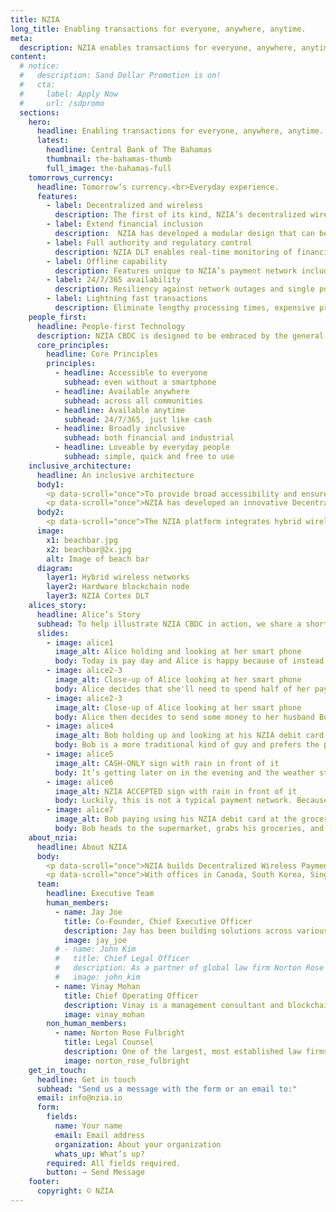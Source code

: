 ```yaml
---
title: NZIA
long_title: Enabling transactions for everyone, anywhere, anytime.
meta:
  description: NZIA enables transactions for everyone, anywhere, anytime.
content:
  # notice:
  #   description: Sand Dollar Promotion is on!
  #   cta:
  #     label: Apply Now
  #     url: /sdpromo
  sections:
    hero:
      headline: Enabling transactions for everyone, anywhere, anytime.
      latest:
        headline: Central Bank of The Bahamas
        thumbnail: the-bahamas-thumb
        full_image: the-bahamas-full
    tomorrows_currency:
      headline: Tomorrow’s currency.<br>Everyday experience.
      features:
        - label: Decentralized and wireless
          description: The first of its kind, NZIA’s decentralized wireless payment system provides an alternate payment infrastructure for CBDC that augments existing payment networks.
        - label: Extend financial inclusion
          description:  NZIA has developed a modular design that can be customized to meet regional needs ranging from highly dense urban cities to sparse rural towns and villages.
        - label: Full authority and regulatory control
          description: NZIA DLT enables real-time monitoring of financial activity between regulators and regulated entities, by the central bank.
        - label: Offline capability
          description: Features unique to NZIA’s payment network include offline capability to allow users without mobile wallets to transact with CBDC.
        - label: 24/7/365 availability
          description: Resiliency against network outages and single points of failure for 24/7/365 availability, with an alternative decentralized payment network ancillary to existing centralized networks.
        - label: Lightning fast transactions
          description: Eliminate lengthy processing times, expensive processing fees and intermediaries, for lightning fast transactions across domestic retail and cross border rails.
    people_first:
      headline: People-first Technology
      description: NZIA CBDC is designed to be embraced by the general population and eventually become as ubiquitous as cash, and tailored to the social and geographical characteristics unique to each region.
      core_principles:
        headline: Core Principles
        principles:
          - headline: Accessible to everyone
            subhead: even without a smartphone
          - headline: Available anywhere
            subhead: across all communities
          - headline: Available anytime
            subhead: 24/7/365, just like cash
          - headline: Broadly inclusive
            subhead: both financial and industrial
          - headline: Loveable by everyday people
            subhead: simple, quick and free to use
    inclusive_architecture:
      headline: An inclusive architecture
      body1:
        <p data-scroll="once">To provide broad accessibility and ensure constant availability of CBDC across a nation, there are significant technical challenges that must be overcome. These challenges are especially compounded for archipelagic states and nations with geographically dispersed regions with low population densities. In order to extend financial inclusion to all the remote communities in an economically feasible way, a new type of approach is required.</p>
        <p data-scroll="once">NZIA has developed an innovative Decentralized Wireless Payment System, consisting of a modular design that can be customized to meet regional needs ranging from highly dense urban cities to sparse rural towns and villages. In order to streamline upfront investment costs, our systems can be adapted to work with existing infrastructure and easily scale on an as-needed basis, rather than a one-size-fits-all approach.</p>
      body2:
        <p data-scroll="once">The NZIA platform integrates hybrid wireless communication networks, blockchain hardware nodes, edge processing capability and the NZIA Cortex DLT. Our approach provides an alternative payment infrastructure that is capable of working alongside existing banking systems, to augment financial networks with improved efficiency. By providing an alternative decentralized payment network ancillary to existing centralized networks, single points of failure can be overcome to enhance the overall financial system with greater flexibility and stability.</p>
      image:
        x1: beachbar.jpg
        x2: beachbar@2x.jpg
        alt: Image of beach bar
      diagram:
        layer1: Hybrid wireless networks
        layer2: Hardware blockchain node
        layer3: NZIA Cortex DLT
    alices_story:
      headline: Alice’s Story
      subhead: To help illustrate NZIA CBDC in action, we share a short story of Alice and Bob living on their beautiful tropical island of 10,000, with only a single bank and an under-developed infrastructure.
      slides:
        - image: alice1
          image_alt: Alice holding and looking at her smart phone
          body: Today is pay day and Alice is happy because of instead of taking her cheque straight to the bank and waiting in long lineups along with everyone else, she can skip the lines and go straight home because she received her pay directly into her CBDC wallet from her employer.
        - image: alice2-3
          image_alt: Close-up of Alice looking at her smart phone
          body: Alice decides that she'll need to spend half of her pay taking care of expenses. Using her mobile smart phone, she opens her carrier's mobile app that has already been integrated into NZIA though APIs, to allow her topup with just a few clicks using CBDC.
        - image: alice2-3
          image_alt: Close-up of Alice looking at her smart phone
          body: Alice then decides to send some money to her husband Bob by a free P2P transfer, to pick up some groceries on his way home; Except this is not a normal P2P transfer from phone to phone.
        - image: alice4
          image_alt: Bob holding up and looking at his NZIA debit card
          body: Bob is a more traditional kind of guy and prefers the plastic debit card issued to him from the local bank, over using a smart phone. Through NZIA, CBDC is transferred seamlessly from Alice’s mobile wallet directly to Bob’s physical card; She deposits the rest of her money into her savings account.
        - image: alice5
          image_alt: CASH-ONLY sign with rain in front of it
          body: It’s getting later on in the evening and the weather starts to get dicey. Unbeknownst to Bob, due to adverse conditions on the main island the payment network on his island has totally lost connection to the main network. Typically, in these scenarios, signs would go up at merchants letting people know system is down, so cash-only.
        - image: alice6
          image_alt: NZIA ACCEPTED sign with rain in front of it
          body: Luckily, this is not a typical payment network. Because of unique NZIA technology, despite the network partition, the payment network on this island continues to operate independently.
        - image: alice7
          image_alt: Bob paying using his NZIA debit card at the grocery store checkout
          body: Bob heads to the supermarket, grabs his groceries, and presents his card to the cashier who collects payment by scanning the QR code on it using the free POS mobile app. Behind the scenes, NZIA’s innovative reverse pull-push technology processed the transaction within seconds, and Bob is happily on his way.
    about_nzia:
      headline: About NZIA
      body:
        <p data-scroll="once">NZIA builds Decentralized Wireless Payment Systems. Our CBDC solutions provide Central Banks with greater maneuverability and flexibility to navigate the digital economy, in a frictionless manner, designed to work within existing financial frameworks and regulations.</p>
        <p data-scroll="once">With offices in Canada, South Korea, Singapore, South Africa and The Bahamas, NZIA is embarking on its mission to empower transactions for everyone, anywhere and anytime.</p>
      team:
        headline: Executive Team
        human_members:
          - name: Jay Joe
            title: Co-Founder, Chief Executive Officer
            description: Jay has been building solutions across various industries including risk management, enterprise solutions and advanced security technologies for nuclear and critical national infrastructure.
            image: jay_joe
          # - name: John Kim
          #   title: Chief Legal Officer
          #   description: As a partner of global law firm Norton Rose Fulbright, John is a leader within the firm for blockchain and digital asset projects.
          #   image: john_kim
          - name: Vinay Mohan
            title: Chief Operating Officer
            description: Vinay is a management consultant and blockchain startup leader with over 15 years experience delivering C-Suite mandates in banking, financial services and the public sector. 
            image: vinay_mohan
        non_human_members:
          - name: Norton Rose Fulbright
            title: Legal Counsel
            description: One of the largest, most established law firms in the world, with 4,000 lawyers in over 60 offices worldwide. The firm is a global thought leader and legal advisor in the blockchain and cryptocurrency space.
            image: norton_rose_fulbright
    get_in_touch:
      headline: Get in touch
      subhead: "Send us a message with the form or an email to:"
      email: info@nzia.io
      form:
        fields:
          name: Your name
          email: Email address
          organization: About your organization
          whats_up: What’s up?
        required: All fields required.
        button: → Send Message
    footer:
      copyright: © NZIA
---
```

